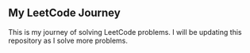 ## My LeetCode Journey

This is my journey of solving LeetCode problems. I will be updating this repository as I solve more problems.
